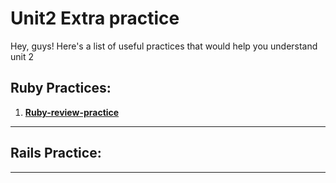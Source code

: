 # Unit2 Extra practice
Hey, guys! Here's a list of useful practices that would help you understand unit 2 

## Ruby Practices:
1. **[Ruby-review-practice](https://github.com/sei-jed-10/Ruby-review-practice)**

---

## Rails Practice:
**[]()**

---

